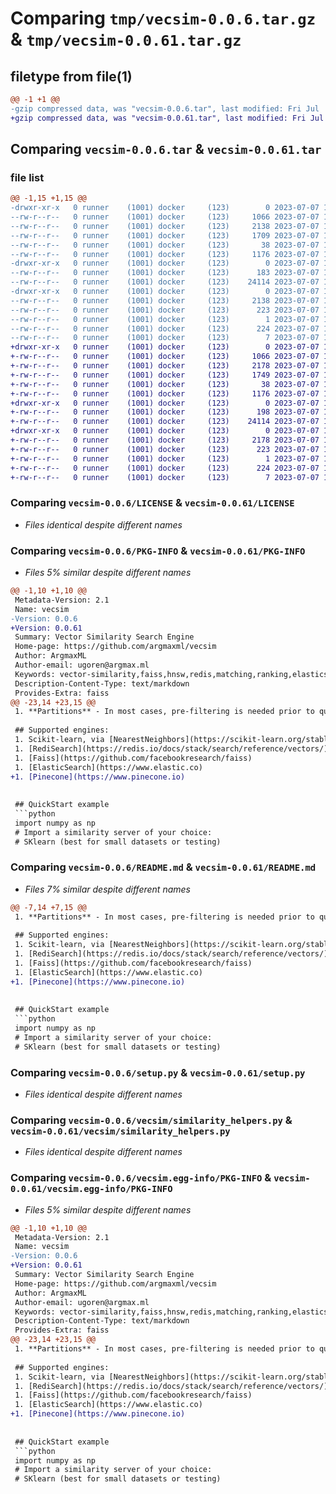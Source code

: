 # Comparing `tmp/vecsim-0.0.6.tar.gz` & `tmp/vecsim-0.0.61.tar.gz`

## filetype from file(1)

```diff
@@ -1 +1 @@
-gzip compressed data, was "vecsim-0.0.6.tar", last modified: Fri Jul  7 16:27:51 2023, max compression
+gzip compressed data, was "vecsim-0.0.61.tar", last modified: Fri Jul  7 16:36:09 2023, max compression
```

## Comparing `vecsim-0.0.6.tar` & `vecsim-0.0.61.tar`

### file list

```diff
@@ -1,15 +1,15 @@
-drwxr-xr-x   0 runner    (1001) docker     (123)        0 2023-07-07 16:27:51.552754 vecsim-0.0.6/
--rw-r--r--   0 runner    (1001) docker     (123)     1066 2023-07-07 16:27:39.000000 vecsim-0.0.6/LICENSE
--rw-r--r--   0 runner    (1001) docker     (123)     2138 2023-07-07 16:27:51.552754 vecsim-0.0.6/PKG-INFO
--rw-r--r--   0 runner    (1001) docker     (123)     1709 2023-07-07 16:27:39.000000 vecsim-0.0.6/README.md
--rw-r--r--   0 runner    (1001) docker     (123)       38 2023-07-07 16:27:51.552754 vecsim-0.0.6/setup.cfg
--rw-r--r--   0 runner    (1001) docker     (123)     1176 2023-07-07 16:27:39.000000 vecsim-0.0.6/setup.py
-drwxr-xr-x   0 runner    (1001) docker     (123)        0 2023-07-07 16:27:51.548754 vecsim-0.0.6/vecsim/
--rw-r--r--   0 runner    (1001) docker     (123)      183 2023-07-07 16:27:39.000000 vecsim-0.0.6/vecsim/__init__.py
--rw-r--r--   0 runner    (1001) docker     (123)    24114 2023-07-07 16:27:39.000000 vecsim-0.0.6/vecsim/similarity_helpers.py
-drwxr-xr-x   0 runner    (1001) docker     (123)        0 2023-07-07 16:27:51.552754 vecsim-0.0.6/vecsim.egg-info/
--rw-r--r--   0 runner    (1001) docker     (123)     2138 2023-07-07 16:27:51.000000 vecsim-0.0.6/vecsim.egg-info/PKG-INFO
--rw-r--r--   0 runner    (1001) docker     (123)      223 2023-07-07 16:27:51.000000 vecsim-0.0.6/vecsim.egg-info/SOURCES.txt
--rw-r--r--   0 runner    (1001) docker     (123)        1 2023-07-07 16:27:51.000000 vecsim-0.0.6/vecsim.egg-info/dependency_links.txt
--rw-r--r--   0 runner    (1001) docker     (123)      224 2023-07-07 16:27:51.000000 vecsim-0.0.6/vecsim.egg-info/requires.txt
--rw-r--r--   0 runner    (1001) docker     (123)        7 2023-07-07 16:27:51.000000 vecsim-0.0.6/vecsim.egg-info/top_level.txt
+drwxr-xr-x   0 runner    (1001) docker     (123)        0 2023-07-07 16:36:09.929467 vecsim-0.0.61/
+-rw-r--r--   0 runner    (1001) docker     (123)     1066 2023-07-07 16:35:58.000000 vecsim-0.0.61/LICENSE
+-rw-r--r--   0 runner    (1001) docker     (123)     2178 2023-07-07 16:36:09.929467 vecsim-0.0.61/PKG-INFO
+-rw-r--r--   0 runner    (1001) docker     (123)     1749 2023-07-07 16:35:58.000000 vecsim-0.0.61/README.md
+-rw-r--r--   0 runner    (1001) docker     (123)       38 2023-07-07 16:36:09.929467 vecsim-0.0.61/setup.cfg
+-rw-r--r--   0 runner    (1001) docker     (123)     1176 2023-07-07 16:35:58.000000 vecsim-0.0.61/setup.py
+drwxr-xr-x   0 runner    (1001) docker     (123)        0 2023-07-07 16:36:09.929467 vecsim-0.0.61/vecsim/
+-rw-r--r--   0 runner    (1001) docker     (123)      198 2023-07-07 16:35:58.000000 vecsim-0.0.61/vecsim/__init__.py
+-rw-r--r--   0 runner    (1001) docker     (123)    24114 2023-07-07 16:35:58.000000 vecsim-0.0.61/vecsim/similarity_helpers.py
+drwxr-xr-x   0 runner    (1001) docker     (123)        0 2023-07-07 16:36:09.929467 vecsim-0.0.61/vecsim.egg-info/
+-rw-r--r--   0 runner    (1001) docker     (123)     2178 2023-07-07 16:36:09.000000 vecsim-0.0.61/vecsim.egg-info/PKG-INFO
+-rw-r--r--   0 runner    (1001) docker     (123)      223 2023-07-07 16:36:09.000000 vecsim-0.0.61/vecsim.egg-info/SOURCES.txt
+-rw-r--r--   0 runner    (1001) docker     (123)        1 2023-07-07 16:36:09.000000 vecsim-0.0.61/vecsim.egg-info/dependency_links.txt
+-rw-r--r--   0 runner    (1001) docker     (123)      224 2023-07-07 16:36:09.000000 vecsim-0.0.61/vecsim.egg-info/requires.txt
+-rw-r--r--   0 runner    (1001) docker     (123)        7 2023-07-07 16:36:09.000000 vecsim-0.0.61/vecsim.egg-info/top_level.txt
```

### Comparing `vecsim-0.0.6/LICENSE` & `vecsim-0.0.61/LICENSE`

 * *Files identical despite different names*

### Comparing `vecsim-0.0.6/PKG-INFO` & `vecsim-0.0.61/PKG-INFO`

 * *Files 5% similar despite different names*

```diff
@@ -1,10 +1,10 @@
 Metadata-Version: 2.1
 Name: vecsim
-Version: 0.0.6
+Version: 0.0.61
 Summary: Vector Similarity Search Engine
 Home-page: https://github.com/argmaxml/vecsim
 Author: ArgmaxML
 Author-email: ugoren@argmax.ml
 Keywords: vector-similarity,faiss,hnsw,redis,matching,ranking,elasticsearch,search,embedding
 Description-Content-Type: text/markdown
 Provides-Extra: faiss
@@ -23,14 +23,15 @@
 1. **Partitions** - In most cases, pre-filtering is needed prior to querying, we abstract this concept away.
 
 ## Supported engines:
 1. Scikit-learn, via [NearestNeighbors](https://scikit-learn.org/stable/modules/generated/sklearn.neighbors.NearestNeighbors.html)
 1. [RediSearch](https://redis.io/docs/stack/search/reference/vectors/)
 1. [Faiss](https://github.com/facebookresearch/faiss)
 1. [ElasticSearch](https://www.elastic.co)
+1. [Pinecone](https://www.pinecone.io)
 
 
 ## QuickStart example
 ```python
 import numpy as np
 # Import a similarity server of your choice:
 # SKlearn (best for small datasets or testing)
```

### Comparing `vecsim-0.0.6/README.md` & `vecsim-0.0.61/README.md`

 * *Files 7% similar despite different names*

```diff
@@ -7,14 +7,15 @@
 1. **Partitions** - In most cases, pre-filtering is needed prior to querying, we abstract this concept away.
 
 ## Supported engines:
 1. Scikit-learn, via [NearestNeighbors](https://scikit-learn.org/stable/modules/generated/sklearn.neighbors.NearestNeighbors.html)
 1. [RediSearch](https://redis.io/docs/stack/search/reference/vectors/)
 1. [Faiss](https://github.com/facebookresearch/faiss)
 1. [ElasticSearch](https://www.elastic.co)
+1. [Pinecone](https://www.pinecone.io)
 
 
 ## QuickStart example
 ```python
 import numpy as np
 # Import a similarity server of your choice:
 # SKlearn (best for small datasets or testing)
```

### Comparing `vecsim-0.0.6/setup.py` & `vecsim-0.0.61/setup.py`

 * *Files identical despite different names*

### Comparing `vecsim-0.0.6/vecsim/similarity_helpers.py` & `vecsim-0.0.61/vecsim/similarity_helpers.py`

 * *Files identical despite different names*

### Comparing `vecsim-0.0.6/vecsim.egg-info/PKG-INFO` & `vecsim-0.0.61/vecsim.egg-info/PKG-INFO`

 * *Files 5% similar despite different names*

```diff
@@ -1,10 +1,10 @@
 Metadata-Version: 2.1
 Name: vecsim
-Version: 0.0.6
+Version: 0.0.61
 Summary: Vector Similarity Search Engine
 Home-page: https://github.com/argmaxml/vecsim
 Author: ArgmaxML
 Author-email: ugoren@argmax.ml
 Keywords: vector-similarity,faiss,hnsw,redis,matching,ranking,elasticsearch,search,embedding
 Description-Content-Type: text/markdown
 Provides-Extra: faiss
@@ -23,14 +23,15 @@
 1. **Partitions** - In most cases, pre-filtering is needed prior to querying, we abstract this concept away.
 
 ## Supported engines:
 1. Scikit-learn, via [NearestNeighbors](https://scikit-learn.org/stable/modules/generated/sklearn.neighbors.NearestNeighbors.html)
 1. [RediSearch](https://redis.io/docs/stack/search/reference/vectors/)
 1. [Faiss](https://github.com/facebookresearch/faiss)
 1. [ElasticSearch](https://www.elastic.co)
+1. [Pinecone](https://www.pinecone.io)
 
 
 ## QuickStart example
 ```python
 import numpy as np
 # Import a similarity server of your choice:
 # SKlearn (best for small datasets or testing)
```


